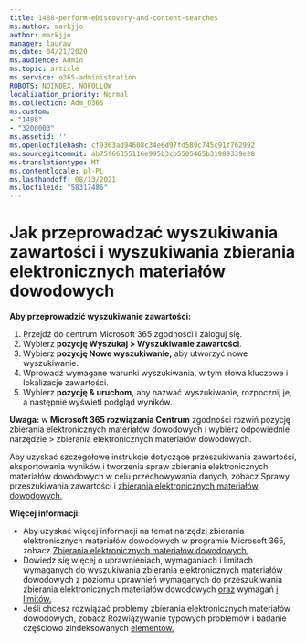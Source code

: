 ```yaml
---
title: 1488-perform-eDiscovery-and-content-searches
ms.author: markjjo
author: markjjo
manager: lauraw
ms.date: 04/21/2020
ms.audience: Admin
ms.topic: article
ms.service: o365-administration
ROBOTS: NOINDEX, NOFOLLOW
localization_priority: Normal
ms.collection: Adm_O365
ms.custom:
- "1488"
- "3200003"
ms.assetid: ''
ms.openlocfilehash: cf9363ad94608c34e6d97fd589c745c91f762992
ms.sourcegitcommit: ab75f66355116e995b3cb5505465b31989339e28
ms.translationtype: MT
ms.contentlocale: pl-PL
ms.lasthandoff: 08/13/2021
ms.locfileid: "58317486"
---
```

# <a name="how-to-perform-content-searches-and-ediscovery-searches"></a>Jak przeprowadzać wyszukiwania zawartości i wyszukiwania zbierania elektronicznych materiałów dowodowych

**Aby przeprowadzić wyszukiwanie zawartości:**

1. Przejdź do centrum Microsoft 365 zgodności i zaloguj się.
2. Wybierz **pozycję Wyszukaj > Wyszukiwanie zawartości**.
3. Wybierz **pozycję Nowe wyszukiwanie,** aby utworzyć nowe wyszukiwanie.
4. Wprowadź wymagane warunki wyszukiwania, w tym słowa kluczowe i lokalizacje zawartości.
5. Wybierz **pozycję & uruchom,** aby nazwać wyszukiwanie, rozpocznij je, a następnie wyświetl podgląd wyników.

**Uwaga:** w **Microsoft 365 rozwiązania Centrum** zgodności rozwiń pozycję zbierania elektronicznych materiałów dowodowych i wybierz odpowiednie narzędzie  >  zbierania elektronicznych materiałów dowodowych. 

Aby uzyskać szczegółowe instrukcje dotyczące przeszukiwania zawartości, eksportowania wyników i [](https://docs.microsoft.com/microsoft-365/compliance/content-search) tworzenia spraw zbierania elektronicznych materiałów dowodowych w celu przechowywania danych, zobacz Sprawy przeszukiwania zawartości i [zbierania elektronicznych materiałów dowodowych.](https://docs.microsoft.com/microsoft-365/compliance/ediscovery-cases)

**Więcej informacji:**

- Aby uzyskać więcej informacji na temat narzędzi zbierania elektronicznych materiałów dowodowych w programie Microsoft 365, zobacz [Zbierania elektronicznych materiałów dowodowych.](https://docs.microsoft.com/microsoft-365/compliance/ediscovery)
- Dowiedz się więcej o uprawnieniach, wymaganiach i limitach wymaganych do wyszukiwania zbierania elektronicznych materiałów dowodowych z poziomu uprawnień wymaganych do przeszukiwania zbierania elektronicznych materiałów dowodowych [oraz](https://docs.microsoft.com/microsoft-365/compliance/assign-ediscovery-permissions) wymagań [i limitów.](https://docs.microsoft.com/microsoft-365/compliance/limits-for-content-search)
- Jeśli chcesz rozwiązać problemy zbierania [](https://docs.microsoft.com/microsoft-365/compliance/ediscovery-troubleshooting-common-issues) elektronicznych materiałów dowodowych, zobacz Rozwiązywanie typowych problemów i badanie częściowo zindeksowanych [elementów.](https://docs.microsoft.com/microsoft-365/compliance/investigating-partially-indexed-items-in-ediscovery)
